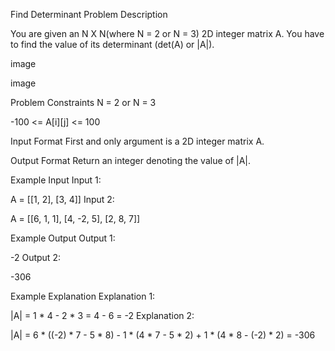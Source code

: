 Find Determinant
Problem Description

You are given an N X N(where N = 2 or N = 3) 2D integer matrix A. You have to find the value of its determinant (det(A) or |A|).

image

image



Problem Constraints
N = 2 or N = 3

-100 <= A[i][j] <= 100



Input Format
First and only argument is a 2D integer matrix A.



Output Format
Return an integer denoting the value of |A|.



Example Input
Input 1:

 A = [[1, 2],
      [3, 4]]
Input 2:

 A = [[6, 1, 1],
      [4, -2, 5],
      [2, 8, 7]]


Example Output
Output 1:

 -2 
Output 2:

 -306 


Example Explanation
Explanation 1:

 |A| = 1 * 4 - 2 * 3 = 4 - 6 = -2
Explanation 2:

 |A| = 6 * ((-2) * 7 - 5 * 8) - 1 * (4 * 7 - 5 * 2) + 1 * (4 * 8 - (-2) * 2) = -306 